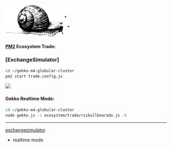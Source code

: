 <img src="https://github.com/universalbit-dev/gekko-m4/blob/master/images/snail.png" width="200" />

#### [PM2](https://pm2.io/docs/runtime/guide/process-management/) Ecosystem Trade: 
### [ExchangeSimulator]
```bash
cd ~/gekko-m4-globular-cluster
pm2 start trade.config.js
```
<img src="https://github.com/universalbit-dev/gekko-m4-globular-cluster/blob/master/docs/mode/trade/images/exchangesimulator.png" width="auto" />


#### Gekko Realtime Mode:

```bash
cd ~/gekko-m4-globular-cluster
node gekko.js -c ecosystem/trade/rsibullbearadx.js -b
```
---

[exchangesimulator](https://github.com/universalbit-dev/gekko-m4/blob/master/ecosystem/trade/rsibullbearadx.js)
* realtime mode 
